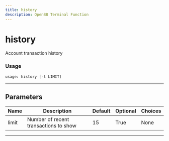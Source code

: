 ```yaml
---
title: history
description: OpenBB Terminal Function
---
```


# history

Account transaction history

### Usage 
```python
usage: history [-l LIMIT]
```
---
## Parameters

| Name | Description | Default | Optional | Choices |
| ---- | ----------- | ------- | -------- | ------- |
| limit | Number of recent transactions to show | 15 | True | None |
---
